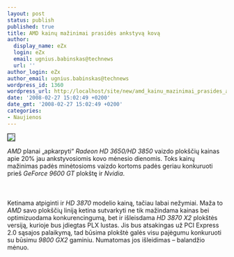 ```yaml
---
layout: post
status: publish
published: true
title: AMD kainų mažinimai prasidės ankstyvą kovą
author:
  display_name: eZx
  login: eZx
  email: ugnius.babinskas@technews
  url: ''
author_login: eZx
author_email: ugnius.babinskas@technews
wordpress_id: 1360
wordpress_url: http://localhost/site/new/amd_kainu_mazinimai_prasides_ankstyva_kova/
date: '2008-02-27 15:02:49 +0200'
date_gmt: '2008-02-27 15:02:49 +0200'
categories:
- Naujienos
---
```

<div class="imgright"><img src="http://www.technews.lt/upl/Failai/amdatilogo.jpg" border="1"></div>
<p><i>AMD</i> planai „apkarpyti“ <i>Radeon HD 3650/HD 3850</i> vaizdo plokščių kainas apie 20% jau ankstyvosiomis kovo mėnesio dienomis. Toks kainų mažinimas padės minėtosioms vaizdo kortoms padės geriau konkuruoti prieš <i>GeForce 9600 GT</i> plokštę ir <i>Nvidia</i>.<br />
<br><br />
<br>Ketinama atpiginti ir <i>HD 3870</i> modelio kainą, tačiau labai nežymiai. Maža to <i>AMD</i> savo plokščių liniją ketina sutvarkyti ne tik mažindama kainas bei optimizuodama konkurencingumą, bet ir išleisdama <i>HD 3870 X2</i> plokštės versiją, kurioje bus įdiegtas PLX lustas. Jis bus atsakingas už PCI Express 2.0 sąsajos palaikymą, tad būsima plokštė galės visu pajėgumu konkuruoti su būsimu <i>9800 GX2</i> gaminiu. Numatomas jos išleidimas – balandžio mėnuo.<br />
<br><br />
<br></p>
